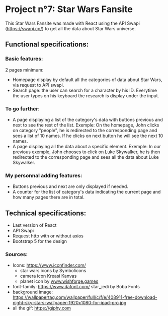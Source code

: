 # Project n°7: Star Wars Fansite

This Star Wars Fansite was made with React using the API Swapi (https://swapi.co/) to get all the data about Star Wars universe.

## Functional specifications:

### Basic features:

2 pages minimum:
* Homepage display by default all the categories of data about Star Wars, via request to API swapi.
* Search page: the user can search for a character by his ID. Everytime the user types on his keyboard the research is display under the input.

### To go further:

* A page displaying a list of the category's data with buttons previous and next to see the rest of the list. Exemple: On the homepage, John clicks on category "people", he is redirected to the corresponding page and sees a list of 10 names. If he clicks on next button he will see the next 10 names.
* A page displaying all the data about a specific element. Exemple: In our previous exemple, John chooses to click on Luke Skywalker, he is then redirected to the corresponding page and sees all the data about Luke Skywalker.

### My personnal adding features:

* Buttons previous and next are only displayed if needed.
* A counter for the list of category's data indicating the current page and how many pages there are in total.

## Technical specifications:

* Last version of React
* API Swapi
* Request http with or without axios
* Bootstrap 5 for the design

### Sources:

* Icons: https://www.iconfinder.com/
    - star wars icons by Symbolicons
    - camera icon Kreasi Kanvas
    - planet icon by www.wishforge.games
* font-family: https://www.dafont.com/ star_jedi by Boba Fonts
* background image: https://wallpapertag.com/wallpaper/full/c/f/e/408911-free-download-night-sky-stars-wallpaper-1920x1080-for-ipad-pro.jpg
* all the gif: https://giphy.com